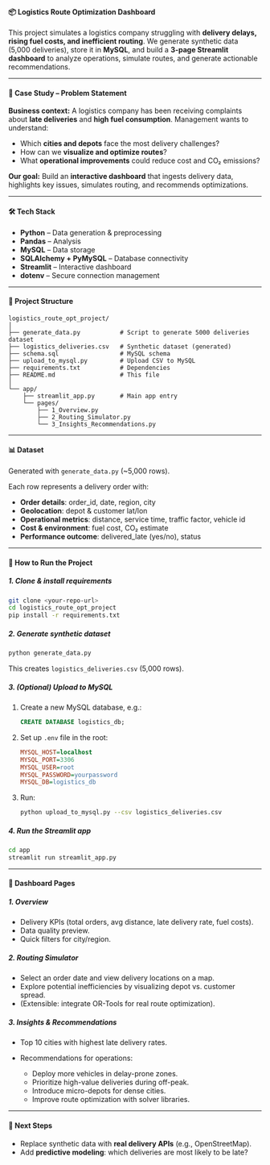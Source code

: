 #### 📦 Logistics Route Optimization Dashboard



This project simulates a logistics company struggling with **delivery delays, rising fuel costs, and inefficient routing**. We generate synthetic data (5,000 deliveries), store it in **MySQL**, and build a **3-page Streamlit dashboard** to analyze operations, simulate routes, and generate actionable recommendations.


---

#### 🎯 Case Study – Problem Statement

**Business context:**
A logistics company has been receiving complaints about **late deliveries** and **high fuel consumption**. Management wants to understand:

* Which **cities and depots** face the most delivery challenges?
* How can we **visualize and optimize routes**?
* What **operational improvements** could reduce cost and CO₂ emissions?

**Our goal:**
Build an **interactive dashboard** that ingests delivery data, highlights key issues, simulates routing, and recommends optimizations.

---

#### 🛠️ Tech Stack

* **Python** – Data generation & preprocessing
* **Pandas** – Analysis
* **MySQL** – Data storage
* **SQLAlchemy + PyMySQL** – Database connectivity
* **Streamlit** – Interactive dashboard
* **dotenv** – Secure connection management

---

#### 📂 Project Structure

```
logistics_route_opt_project/
│
├── generate_data.py           # Script to generate 5000 deliveries dataset
├── logistics_deliveries.csv   # Synthetic dataset (generated)
├── schema.sql                 # MySQL schema
├── upload_to_mysql.py         # Upload CSV to MySQL
├── requirements.txt           # Dependencies
├── README.md                  # This file
│
└── app/
    ├── streamlit_app.py       # Main app entry
    └── pages/
        ├── 1_Overview.py
        ├── 2_Routing_Simulator.py
        └── 3_Insights_Recommendations.py
```

---

#### 📊 Dataset

Generated with `generate_data.py` (\~5,000 rows).

Each row represents a delivery order with:

* **Order details**: order\_id, date, region, city
* **Geolocation**: depot & customer lat/lon
* **Operational metrics**: distance, service time, traffic factor, vehicle id
* **Cost & environment**: fuel cost, CO₂ estimate
* **Performance outcome**: delivered\_late (yes/no), status

---

#### 🚀 How to Run the Project

##### 1. Clone & install requirements

```bash
git clone <your-repo-url>
cd logistics_route_opt_project
pip install -r requirements.txt
```

##### 2. Generate synthetic dataset

```bash
python generate_data.py
```

This creates `logistics_deliveries.csv` (5,000 rows).

##### 3. (Optional) Upload to MySQL

1. Create a new MySQL database, e.g.:

   ```sql
   CREATE DATABASE logistics_db;
   ```
2. Set up `.env` file in the root:

   ```ini
   MYSQL_HOST=localhost
   MYSQL_PORT=3306
   MYSQL_USER=root
   MYSQL_PASSWORD=yourpassword
   MYSQL_DB=logistics_db
   ```
3. Run:

   ```bash
   python upload_to_mysql.py --csv logistics_deliveries.csv
   ```

##### 4. Run the Streamlit app

```bash
cd app
streamlit run streamlit_app.py
```

---

#### 📑 Dashboard Pages

##### **1. Overview**

* Delivery KPIs (total orders, avg distance, late delivery rate, fuel costs).
* Data quality preview.
* Quick filters for city/region.

##### **2. Routing Simulator**

* Select an order date and view delivery locations on a map.
* Explore potential inefficiencies by visualizing depot vs. customer spread.
* (Extensible: integrate OR-Tools for real route optimization).

##### **3. Insights & Recommendations**

* Top 10 cities with highest late delivery rates.
* Recommendations for operations:

  * Deploy more vehicles in delay-prone zones.
  * Prioritize high-value deliveries during off-peak.
  * Introduce micro-depots for dense cities.
  * Improve route optimization with solver libraries.

---

#### 📌 Next Steps


* Replace synthetic data with **real delivery APIs** (e.g., OpenStreetMap).
* Add **predictive modeling**: which deliveries are most likely to be late?